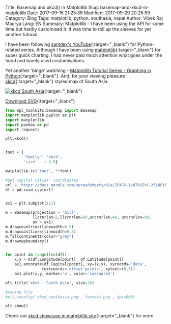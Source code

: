 Title: Basemap and xkcd() in Matplotlib
Slug: basemap-and-xkcd-in-matplotlib
Date: 2017-09-15 21:25:38
Modified: 2017-09-29 20:25:59
Category: Blog
Tags: matplotlib, python, southasia, nepal
Author: Vibek Raj Maurya
Lang: EN
Summary: Matplotlib - I have been using the API for some time but hardly customised it. It was time to roll up the sleeves for yet another tutorial. 

I have been following [santdex's YouTube](https://www.youtube.com/user/sentdex){:target="_blank"} for Python-related series. Although I have been using  [matplotlib](https://matplotlib.org){:target="_blank"} for super quick charting, I had never paid much attention what goes under the hood and barely used customisations. 

Yet another 'binge' watching - [Matplotlib Tutorial Series - Graphing in Python](https://www.youtube.com/playlist?list=PLQVvvaa0QuDfefDfXb9Yf0la1fPDKluPF){:target="_blank"}. And, for your viewing pleasure [xkcd](https://xkcd.com){:target="_blank"} styled map of South Asia. 

[![xkcd South Asia](https://res.cloudinary.com/rvibek-com-np/image/upload/v1505491453/xkcd_southasia_xkcd_ag53g2.png)](http://res.cloudinary.com/rvibek-com-np/image/upload/v1505491453/xkcd_southasia_xkcd_ag53g2.png){:target="_blank"}

[Download SVG](https://res.cloudinary.com/rvibek-com-np/image/upload/v1505491459/xkcd_southasia_xkcd_fbryap.svg){:target="_blank"}



```python
from mpl_toolkits.basemap import Basemap
import matplotlib.pyplot as plt
import matplotlib
import pandas as pd
import requests

plt.xkcd()


font = {
        'family': 'xkcd',
        'size'   : 4.5}

matplotlib.rc('font', **font)

#get capital cities' coordinates
url = 'https://docs.google.com/spreadsheets/d/e/2PACX-1vQT6XItC-X5LNOYb2Nh7kPk5ANxHkoFLX8wRXBD0ywD8zNDRCdTKCt0V6bw9A3Y4XLCpgs-NDNUr-Qm/pub?gid=1498534080&single=true&output=csv'
df = pd.read_csv(url)


ax1 = plt.subplot(111)

m = Basemap(projection = 'mill', 
            llcrnrlat=2,llcrnrlon=60,urcrnrlat=40, urcrnrlon=98,
            ax = ax1)
m.drawcountries(linewidth=0.5)
m.drawcoastlines(linewidth=0.5)
m.fillcontinents(color="grey")
m.drawmapboundary()


for point in range(len(df)):
    x,y = m(df.Longitude[point], df.Latitude[point])
    ax1.annotate(df.Capital[point], xy=(x,y), xycoords='data',
                textcoords='offset points', xytext=(0,5))
    ax1.plot(x,y, marker='o', color='indianred')

plt.title('xkcd - South Asia', size=16)

#saving file
#plt.savefig('xkcd_southasia.png', format='png', dpi=600)

plt.show()

```

Check out [xkcd showcase in matplotlib site](https://matplotlib.org/xkcd/examples/showcase/xkcd.html"){:target="_blank"} for more
